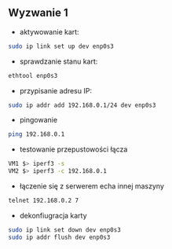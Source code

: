 ## Wyzwanie 1
* aktywowanie kart:
```bash
sudo ip link set up dev enp0s3
```

* sprawdzanie stanu kart:
```bash
ethtool enp0s3
```

* przypisanie adresu IP:
```bash
sudo ip addr add 192.168.0.1/24 dev enp0s3
```

* pingowanie
```bash
ping 192.168.0.1
```

* testowanie przepustowości łącza
```bash
VM1 $> iperf3 -s
VM2 $> iperf3 -c 192.168.0.1
```

* łączenie się z serwerem echa innej maszyny
```bash
telnet 192.168.0.2 7
```

* dekonfiugracja karty
```bash
sudo ip link set down dev enp0s3
sudo ip addr flush dev enp0s3
```
